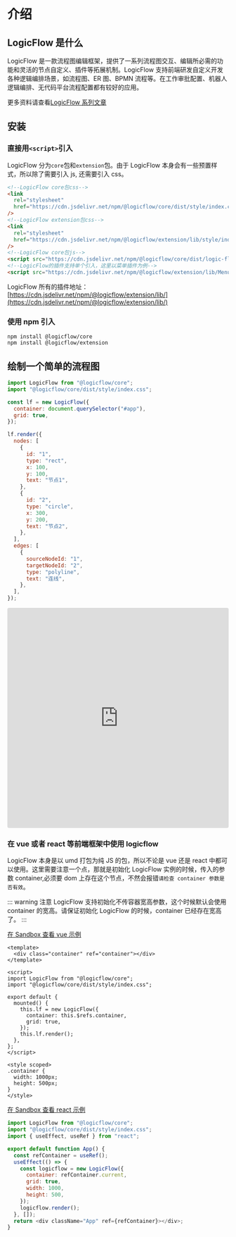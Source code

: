 # 介绍

## LogicFlow 是什么

LogicFlow 是一款流程图编辑框架，提供了一系列流程图交互、编辑所必需的功能和灵活的节点自定义、插件等拓展机制。LogicFlow 支持前端研发自定义开发各种逻辑编排场景，如流程图、ER 图、BPMN 流程等。在工作审批配置、机器人逻辑编排、无代码平台流程配置都有较好的应用。

更多资料请查看[LogicFlow 系列文章](/article/article01.html)

## 安装

### 直接用`<script>`引入

LogicFlow 分为`core`包和`extension`包。由于 LogicFlow 本身会有一些预置样式，所以除了需要引入 js, 还需要引入 css。

```html
<!--LogicFlow core包css-->
<link
  rel="stylesheet"
  href="https://cdn.jsdelivr.net/npm/@logicflow/core/dist/style/index.css"
/>
<!--LogicFlow extension包css-->
<link
  rel="stylesheet"
  href="https://cdn.jsdelivr.net/npm/@logicflow/extension/lib/style/index.css"
/>
<!--LogicFlow core包js-->
<script src="https://cdn.jsdelivr.net/npm/@logicflow/core/dist/logic-flow.js"></script>
<!--LogicFlow的插件支持单个引入，这里以菜单插件为例-->
<script src="https://cdn.jsdelivr.net/npm/@logicflow/extension/lib/Menu.js"></script>
```

LogicFlow 所有的插件地址：[https://cdn.jsdelivr.net/npm/@logicflow/extension/lib/](https://cdn.jsdelivr.net/npm/@logicflow/extension/lib/)

### 使用 npm 引入

```shell
npm install @logicflow/core
npm install @logicflow/extension
```

## 绘制一个简单的流程图

```js
import LogicFlow from "@logicflow/core";
import "@logicflow/core/dist/style/index.css";

const lf = new LogicFlow({
  container: document.querySelector("#app"),
  grid: true,
});

lf.render({
  nodes: [
    {
      id: "1",
      type: "rect",
      x: 100,
      y: 100,
      text: "节点1",
    },
    {
      id: "2",
      type: "circle",
      x: 300,
      y: 200,
      text: "节点2",
    },
  ],
  edges: [
    {
      sourceNodeId: "1",
      targetNodeId: "2",
      type: "polyline",
      text: "连线",
    },
  ],
});
```

<iframe src="https://codesandbox.io/embed/cranky-rubin-700y0?fontsize=14&hidenavigation=1&theme=dark"
  style="width:100%; height:500px; border:0; border-radius: 4px; overflow:hidden;"
  title="cranky-rubin-700y0"
  allow="accelerometer; ambient-light-sensor; camera; encrypted-media; geolocation; gyroscope; hid; microphone; midi; payment; usb; vr; xr-spatial-tracking"
  sandbox="allow-forms allow-modals allow-popups allow-presentation allow-same-origin allow-scripts"
></iframe>

### 在 vue 或者 react 等前端框架中使用 logicflow

LogicFlow 本身是以 umd 打包为纯 JS 的包，所以不论是 vue 还是 react 中都可以使用。这里需要注意一个点，那就是初始化 LogicFlow 实例的时候，传入的参数 container,必须要 dom 上存在这个节点，不然会报错`请检查 container 参数是否有效`。

::: warning 注意
LogicFlow 支持初始化不传容器宽高参数，这个时候默认会使用 container 的宽高。请保证初始化 LogicFlow 的时候，container 已经存在宽高了。
:::

[在 Sandbox 查看 vue 示例](https://codesandbox.io/s/github/towersxu/logicflow-vue-base/tree/main/?fontsize=14&hidenavigation=1&theme=dark)

```vue
<template>
  <div class="container" ref="container"></div>
</template>

<script>
import LogicFlow from "@logicflow/core";
import "@logicflow/core/dist/style/index.css";

export default {
  mounted() {
    this.lf = new LogicFlow({
      container: this.$refs.container,
      grid: true,
    });
    this.lf.render();
  },
};
</script>

<style scoped>
.container {
  width: 1000px;
  height: 500px;
}
</style>
```

[在 Sandbox 查看 react 示例](https://codesandbox.io/s/github/towersxu/logicflow-react-base/tree/main/?fontsize=14&hidenavigation=1&theme=dark)

```js
import LogicFlow from "@logicflow/core";
import "@logicflow/core/dist/style/index.css";
import { useEffect, useRef } from "react";

export default function App() {
  const refContainer = useRef();
  useEffect(() => {
    const logicflow = new LogicFlow({
      container: refContainer.current,
      grid: true,
      width: 1000,
      height: 500,
    });
    logicflow.render();
  }, []);
  return <div className="App" ref={refContainer}></div>;
}
```
